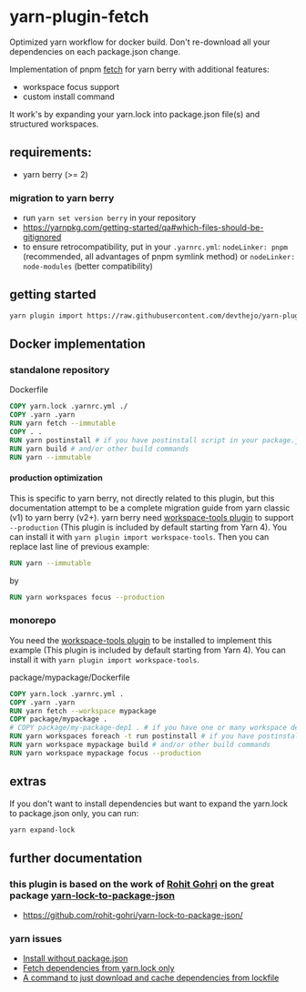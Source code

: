 # yarn-plugin-fetch

Optimized yarn workflow for docker build.
Don't re-download all your dependencies on each package.json change.

Implementation of pnpm [fetch](https://pnpm.io/cli/fetch) for yarn berry with additional features:
- workspace focus support
- custom install command

It work's by expanding your yarn.lock into package.json file(s) and structured workspaces.

## requirements:

- yarn berry (>= 2)

### migration to yarn berry
- run `yarn set version berry` in your repository
- https://yarnpkg.com/getting-started/qa#which-files-should-be-gitignored
- to ensure retrocompatibility, put in your `.yarnrc.yml`: `nodeLinker: pnpm` (recommended, all advantages of pnpm symlink method) or `nodeLinker: node-modules` (better compatibility)


## getting started

```sh
yarn plugin import https://raw.githubusercontent.com/devthejo/yarn-plugin-fetch/master/bundles/@yarnpkg/plugin-fetch.js
```

## Docker implementation


### standalone repository

Dockerfile
```Dockerfile
COPY yarn.lock .yarnrc.yml ./
COPY .yarn .yarn
RUN yarn fetch --immutable
COPY . .
RUN yarn postinstall # if you have postinstall script in your package.json
RUN yarn build # and/or other build commands
RUN yarn --immutable
```

#### production optimization

This is specific to yarn berry, not directly related to this plugin, but this documentation attempt to be a complete migration guide from yarn classic (v1) to yarn berry (v2+).
yarn berry need [workspace-tools plugin](https://yarnpkg.com/api/modules/plugin_workspace_tools.html) to support `--production` (This plugin is included by default starting from Yarn 4).
You can install it with `yarn plugin import workspace-tools`.
Then you can replace last line of previous example:

```Dockerfile
RUN yarn --immutable
```

by
 
```Dockerfile
RUN yarn workspaces focus --production
```

### monorepo

You need the [workspace-tools plugin](https://yarnpkg.com/api/modules/plugin_workspace_tools.html) to be installed to implement this example (This plugin is included by default starting from Yarn 4).
You can install it with `yarn plugin import workspace-tools`.

package/mypackage/Dockerfile
```Dockerfile
COPY yarn.lock .yarnrc.yml .
COPY .yarn .yarn
RUN yarn fetch --workspace mypackage
COPY package/mypackage .
# COPY package/my-package-dep1 . # if you have one or many workspace dependencies
RUN yarn workspaces foreach -t run postinstall # if you have postinstall scripts in your package.json file(s)
RUN yarn workspace mypackage build # and/or other build commands
RUN yarn workspace mypackage focus --production
```

## extras

If you don't want to install dependencies but want to expand the yarn.lock to package.json only, you can run:
```sh
yarn expand-lock
```

## further documentation

### this plugin is based on the work of [Rohit Gohri](https://github.com/rohit-gohri) on the great package [yarn-lock-to-package-json](https://github.com/rohit-gohri/yarn-lock-to-package-json)
- https://github.com/rohit-gohri/yarn-lock-to-package-json/

### yarn issues
- [Install without package.json](https://github.com/yarnpkg/yarn/issues/4813)
- [Fetch dependencies from yarn.lock only](https://github.com/yarnpkg/berry/issues/4529)
- [A command to just download and cache dependencies from lockfile](https://github.com/yarnpkg/berry/discussions/4380)
